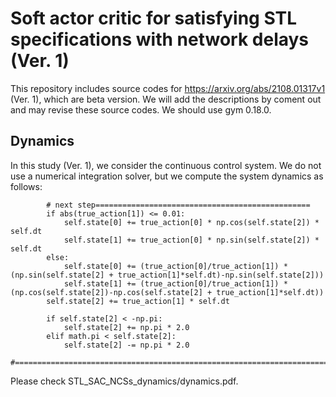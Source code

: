 # Soft actor critic for satisfying STL specifications with network delays (Ver. 1)
This repository includes source codes for https://arxiv.org/abs/2108.01317v1 (Ver. 1), which are beta version. We will add the descriptions by coment out and may revise these source codes. We should use gym 0.18.0.

## Dynamics
In this study (Ver. 1), we consider the continuous control system. We do not use a numerical integration solver, but we compute the system dynamics as follows: 
```
        # next step================================================
        if abs(true_action[1]) <= 0.01:
            self.state[0] += true_action[0] * np.cos(self.state[2]) * self.dt
            self.state[1] += true_action[0] * np.sin(self.state[2]) * self.dt
        else:
            self.state[0] += (true_action[0]/true_action[1]) * (np.sin(self.state[2] + true_action[1]*self.dt)-np.sin(self.state[2]))
            self.state[1] += (true_action[0]/true_action[1]) * (np.cos(self.state[2])-np.cos(self.state[2] + true_action[1]*self.dt))
        self.state[2] += true_action[1] * self.dt

        if self.state[2] < -np.pi:
            self.state[2] += np.pi * 2.0
        elif math.pi < self.state[2]:
            self.state[2] -= np.pi * 2.0
        #======================================================================
```
Please check STL_SAC_NCSs_dynamics/dynamics.pdf.
